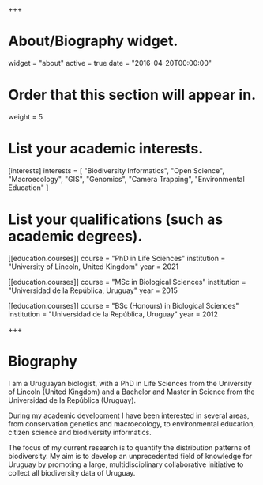+++
# About/Biography widget.
widget = "about"
active = true
date = "2016-04-20T00:00:00"

# Order that this section will appear in.
weight = 5

# List your academic interests.
[interests]
  interests = [
    "Biodiversity Informatics",
	"Open Science",
    "Macroecology",
    "GIS",
    "Genomics",
    "Camera Trapping",
    "Environmental Education"
  ]

# List your qualifications (such as academic degrees).
[[education.courses]]
  course = "PhD in Life Sciences"
  institution = "University of Lincoln, United Kingdom"
  year = 2021

[[education.courses]]
  course = "MSc in Biological Sciences"
  institution = "Universidad de la República, Uruguay"
  year = 2015

[[education.courses]]
  course = "BSc (Honours) in Biological Sciences"
  institution = "Universidad de la República, Uruguay"
  year = 2012
 
+++

# Biography

I am a Uruguayan biologist, with a PhD in Life Sciences from the University of Lincoln (United Kingdom) and a Bachelor and Master in Science from the Universidad de la República (Uruguay). 

During my academic development I have been interested in several areas, from conservation genetics and macroecology, to environmental education, citizen science and biodiversity informatics. 

The focus of my current research is to quantify the distribution patterns of biodiversity. My aim is to develop an unprecedented field of knowledge for Uruguay by promoting a large, multidisciplinary collaborative initiative to collect all biodiversity data of Uruguay.

